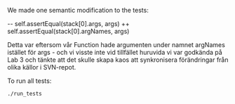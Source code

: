 We made one semantic modification to the tests:

-- self.assertEqual(stack[0].args, args)
++ self.assertEqual(stack[0].argNames, args)

Detta var eftersom vår Function hade argumenten under namnet argNames istället för args - och vi visste inte vid tillfället huruvida vi var godkända på Lab 3 och tänkte att det skulle skapa kaos att synkronisera förändringar från olika källor i SVN-repot.

To run all tests:

```
./run_tests
```
